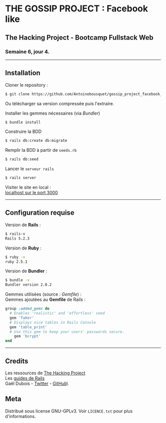 # THE GOSSIP PROJECT : Facebook like

## The Hacking Project - Bootcamp Fullstack Web
### Semaine 6, jour 4.

***

## Installation
Cloner le repository : 
~~~bash
$ git clone https://github.com/Antoinebousquet/gossip_project_facebook_style
~~~
Ou télécharger sa version compressée puis l'extraire.

Installer les gemmes nécessaires (via *Bundler*)
~~~bash
$ bundle install
~~~


Construire la BDD
~~~bash
$ rails db:create db:migrate
~~~


Remplir la BDD à partir de `seeds.rb`
~~~bash
$ rails db:seed
~~~


Lancer le `serveur rails`
~~~bash
$ rails server
~~~


Visiter le site en local :\
[localhost sur le port 3000](http://localhost:3000/)

***

## Configuration requise
Version de **Rails** :
~~~bash
$ rails-v
Rails 5.2.3
~~~

Version de **Ruby** :
~~~bash
$ ruby -v
ruby 2.5.1
~~~

Version de **Bundler** :
~~~bash
$ bundle -v
Bundler version 2.0.2
~~~

Gemmes utilisées (source : *Gemfile*) :\
Gemmes ajoutées au **Gemfile** de Rails :
~~~ruby
group :added_gems do
  # Enables 'realistic' and 'effortless' seed
  gem 'faker'
  # Displays nice tables in Rails Console
  gem 'table_print'
  # Use this gem to keep your users' passwords secure.
	gem 'bcrypt'
end
~~~
***

## Credits
Les ressources de [The Hacking Project](https://www.thehackingproject.org/)\
Les [guides de Rails](https://guides.rubyonrails.org/index.html)\
Gaël Dubois - [Twitter](https://twitter.com/GalDUBOIS1) - [GitHub](https://github.com/gaael/)\

## Meta
Distribué sous license GNU-GPLv3. Voir `LICENCE.txt` pour plus d'informations.